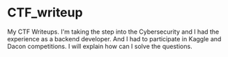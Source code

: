 # CTF_writeup
My CTF Writeups.
I'm taking the step into the Cybersecurity and I had the experience as a backend developer. And I had to participate in Kaggle and Dacon competitions.
I will explain how can I solve the questions.
